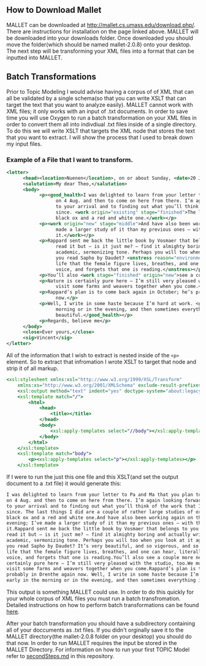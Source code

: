 ## How to Download Mallet
MALLET can be downloaded at <http://mallet.cs.umass.edu/download.php/>. 
There are instructions for installation on the page linked above. MALLET will be downloaded into your downloads folder. 
Once downloaded you should move the folder(which should be named mallet-2.0.8) onto your desktop. The next step will be 
transforming your XML files into a format that can be inputted into MALLET. 

## Batch Transformations
Prior to Topic Modeling I would advise having a corpus of of XML that can all be validated by a single schema(so that you
can write XSLT that can target the text that you want to analyze easily). MALLET cannot work with XML files; it only works
with an input of .txt documents. In order to save time you will use Oxygen to run a batch transformation on your XML files
in order to convert them all into indivdiual .txt files inside of a single directory. To do this we will write XSLT that
targets the XML node that stores the text that you want to extract. I will show the process that I used to break down my 
input files. 

### Example of a File that I want to transform. 
```XML
<letter>
      <head><location>Nuenen</location>, on or about Sunday, <date>20 July 1884</date>.</head>
      <salutation>My dear Theo,</salutation>
      <body>
            <p><good_health>I was delighted to learn from your letter to Pa and Ma that you plan to go to London</good_health>
                  on 4 Aug. and then to come on here from there. I’m again looking forward very much
                  to your arrival and to finding out what you’ll think of the work that I’ve done
                  since. <work origin="existing" stage="finished">The last things I did are a couple of rather large studies of oxcarts, a
                  black ox and a red and white one.</work></p>
            <p><work origin="new" stage="middle">And have also been working again on the old tower in the fields in the evening; I’ve
                  made a larger study of it than my previous ones — with the wheatfields around
                  it.</work></p>
            <p>Rappard sent me back the little book by Vosmaer that belongs to you — I started to
                  read it but — is it just me? — find it almighty boring and actually written in an
                  academic, sermonizing tone. Perhaps you will too when you look at it again. Have
                  you read Sapho by Daudet? <unstress reason="environment">It’s very beautiful, and so vigorous, and so close to
                  life that the female figure lives, breathes, and one can hear, literally hear the
                  voice, and forgets that one is reading.</unstress></p>
            <p>You’ll also <work stage="finished" origin="new">see a couple more new weavers </work>when you come.</p>
            <p>Nature is certainly pure here — I’m still very pleased with the studio, too.We must
                  visit some farms and weavers together when you come.</p>
            <p>Rappard’s plan is to come back again in October; he’s probably in Drenthe again
                  now.</p>
            <p>Well, I write in some haste because I’m hard at work. <good_health>I work a good deal early in the
                  morning or in the evening, and then sometimes everything is so inexpressibly
                  beautiful.</good_health></p>
            <p>Regards, believe me</p>
      </body>
      <close>Ever yours,</close>
      <sig>Vincent</sig>
</letter>
```
All of the information that I wish to extract is nested inside of the `<p>` element. So to extract that infromation I wrote
XSLT to target that node and strip it of all markup. 
```XSLT
<xsl:stylesheet xmlns:xsl="http://www.w3.org/1999/XSL/Transform"
    xmlns:xs="http://www.w3.org/2001/XMLSchema" exclude-result-prefixes="xs" version="3.0">
    <xsl:output method="text" indent="yes" doctype-system="about:legacy-compat"/>
    <xsl:template match="/">
        <html>
            <head>
                <title></title>
            </head>
            <body>
                <xsl:apply-templates select="//body"></xsl:apply-templates>
            </body>
        </html>
    </xsl:template>
    <xsl:template match="body">
        <p><xsl:apply-templates select="p"></xsl:apply-templates></p>
    </xsl:template>
```
If I were to run the just this one file and this XSLT(and set the output document to a .txt file) it would generate this:
```txt
I was delighted to learn from your letter to Pa and Ma that you plan to go to London
on 4 Aug. and then to come on here from there. I’m again looking forward very much
to your arrival and to finding out what you’ll think of the work that I’ve done
since. The last things I did are a couple of rather large studies of oxcarts, a
black ox and a red and white one.And have also been working again on the old tower in the fields in the 
evening; I’ve made a larger study of it than my previous ones — with the wheatfields around
it.Rappard sent me back the little book by Vosmaer that belongs to you — I started to
read it but — is it just me? — find it almighty boring and actually written in an
academic, sermonizing tone. Perhaps you will too when you look at it again. Have
you read Sapho by Daudet? It’s very beautiful, and so vigorous, and so close to
life that the female figure lives, breathes, and one can hear, literally hear the
voice, and forgets that one is reading.You’ll also see a couple more new weavers when you come.Nature is 
certainly pure here — I’m still very pleased with the studio, too.We must
visit some farms and weavers together when you come.Rappard’s plan is to come back again in October; he’s 
probably in Drenthe again now. Well, I write in some haste because I’m hard at work. I work a good deal 
early in the morning or in the evening, and then sometimes everything is so inexpressibly beautiful.
 ```
This output is something MALLET could use. In order to do this quickly for your whole corpus of XML files you must run a 
batch transfromation. Detailed instructions on how to perform batch transformations can be found [here](https://github.com/obdurodon/dh_course/blob/master/batch/configure-transformation.md).

After your batch transformation you should have a subdirectory containing all of your doccuments as .txt files. If you didn't orginally save it to the MALLET directory(the mallet-2.0.8 folder on your desktop) you should do that now. In order to run 
MALLET requires the input be stored in the MALLET Directory. For information on how to run your first TOPIC Model refer to 
[secondSteps.md](https://github.com/nmcdowell00/MALLET_tutorial/blob/master/firstTopicModel.md/) in this repository. 
